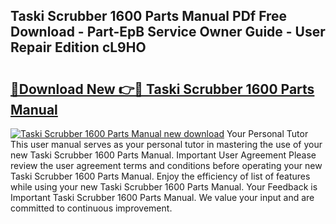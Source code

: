 ## Taski Scrubber 1600 Parts Manual PDf Free Download - Part-EpB Service Owner Guide - User Repair Edition cL9HO

# <h2><a href="http://bc6791.oget.top/?id=Taski+Scrubber+1600+Parts+Manual">🔗Download New 👉🔴 Taski Scrubber 1600 Parts Manual</a></h2>

[![Taski Scrubber 1600 Parts Manual new download](https://i.imgur.com/5g1atiW.png)](http://bc6791.oget.top/?id=Taski+Scrubber+1600+Parts+Manual)
Your Personal Tutor This user manual serves as your personal tutor in mastering the use of your new Taski Scrubber 1600 Parts Manual. Important User Agreement Please review the user agreement terms and conditions before operating your new Taski Scrubber 1600 Parts Manual. Enjoy the efficiency of list of features while using your new Taski Scrubber 1600 Parts Manual. Your Feedback is Important Taski Scrubber 1600 Parts Manual. We value your input and are committed to continuous improvement.
